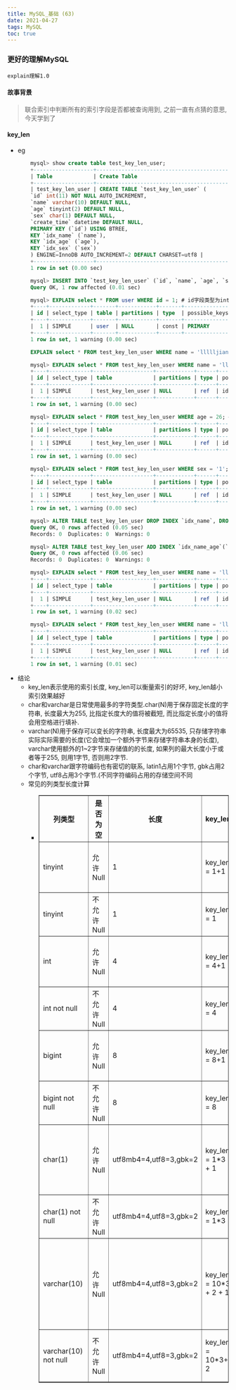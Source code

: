 ```yaml
---
title: MySQL_基础 (63)
date: 2021-04-27
tags: MySQL
toc: true
---
```


### 更好的理解MySQL
    explain理解1.0

<!-- more -->

#### 故事背景
> 联合索引中判断所有的索引字段是否都被查询用到, 之前一直有点猜的意思, 今天学到了

#### key_len
- eg
    ```sql
        mysql> show create table test_key_len_user;
        +-------------------+----------------------------------------------------------------------------------------------------------------------------------------------------------------------------------------------------------------------------------------------------------------------------------------------------------------------------------------------------------------------------------------+
        | Table             | Create Table                                                                                                                                                                                                                                                                                                                                                                           |
        +-------------------+----------------------------------------------------------------------------------------------------------------------------------------------------------------------------------------------------------------------------------------------------------------------------------------------------------------------------------------------------------------------------------------+
        | test_key_len_user | CREATE TABLE `test_key_len_user` (
        `id` int(11) NOT NULL AUTO_INCREMENT,
        `name` varchar(10) DEFAULT NULL,
        `age` tinyint(2) DEFAULT NULL,
        `sex` char(1) DEFAULT NULL,
        `create_time` datetime DEFAULT NULL,
        PRIMARY KEY (`id`) USING BTREE,
        KEY `idx_name` (`name`),
        KEY `idx_age` (`age`),
        KEY `idx_sex` (`sex`)
        ) ENGINE=InnoDB AUTO_INCREMENT=2 DEFAULT CHARSET=utf8 |
        +-------------------+----------------------------------------------------------------------------------------------------------------------------------------------------------------------------------------------------------------------------------------------------------------------------------------------------------------------------------------------------------------------------------------+
        1 row in set (0.00 sec)

        mysql> INSERT INTO `test_key_len_user` (`id`, `name`, `age`, `sex`, `create_time`) VALUES (1, 'llllljian', '26', '1', NULL);
        Query OK, 1 row affected (0.01 sec)

        mysql> EXPLAIN select * FROM user WHERE id = 1; # id字段类型为int, 长度为4, id为主键, 不允许Null , key_len = 4
        +----+-------------+-------+------------+-------+---------------+---------+---------+-------+------+----------+-------+
        | id | select_type | table | partitions | type  | possible_keys | key     | key_len | ref   | rows | filtered | Extra |
        +----+-------------+-------+------------+-------+---------------+---------+---------+-------+------+----------+-------+
        |  1 | SIMPLE      | user  | NULL       | const | PRIMARY       | PRIMARY | 4       | const |    1 |   100.00 | NULL  |
        +----+-------------+-------+------------+-------+---------------+---------+---------+-------+------+----------+-------+
        1 row in set, 1 warning (0.00 sec)

        EXPLAIN select * FROM test_key_len_user WHERE name = 'llllljian'; 

        mysql> EXPLAIN select * FROM test_key_len_user WHERE name = 'llllljian'; # name的字段类型是varchar(10), 允许Null, 字符编码是utf8, 一个字符占用3个字节, varchar为动态类型, key长度加2, key_len = 10 * 3 + 2 + 1 = 33
        +----+-------------+-------------------+------------+------+---------------+----------+---------+-------+------+----------+-------+
        | id | select_type | table             | partitions | type | possible_keys | key      | key_len | ref   | rows | filtered | Extra |
        +----+-------------+-------------------+------------+------+---------------+----------+---------+-------+------+----------+-------+
        |  1 | SIMPLE      | test_key_len_user | NULL       | ref  | idx_name      | idx_name | 33      | const |    1 |   100.00 | NULL  |
        +----+-------------+-------------------+------------+------+---------------+----------+---------+-------+------+----------+-------+
        1 row in set, 1 warning (0.00 sec)

        mysql> EXPLAIN select * FROM test_key_len_user WHERE age = 26; # age的字段类型是tinyint, 允许NULL, key_len = 1 + 1 = 2
        +----+-------------+-------------------+------------+------+---------------+---------+---------+-------+------+----------+-------+
        | id | select_type | table             | partitions | type | possible_keys | key     | key_len | ref   | rows | filtered | Extra |
        +----+-------------+-------------------+------------+------+---------------+---------+---------+-------+------+----------+-------+
        |  1 | SIMPLE      | test_key_len_user | NULL       | ref  | idx_age       | idx_age | 2       | const |    1 |   100.00 | NULL  |
        +----+-------------+-------------------+------------+------+---------------+---------+---------+-------+------+----------+-------+
        1 row in set, 1 warning (0.00 sec)

        mysql> EXPLAIN select * FROM test_key_len_user WHERE sex = '1'; # sex的字段类型是char(1), 允许NULL, 字符编码是utf8, 一个字符占用3个字节, key_len = 3 + 1 = 4
        +----+-------------+-------------------+------------+------+---------------+---------+---------+-------+------+----------+-------+
        | id | select_type | table             | partitions | type | possible_keys | key     | key_len | ref   | rows | filtered | Extra |
        +----+-------------+-------------------+------------+------+---------------+---------+---------+-------+------+----------+-------+
        |  1 | SIMPLE      | test_key_len_user | NULL       | ref  | idx_sex       | idx_sex | 4       | const |    1 |   100.00 | NULL  |
        +----+-------------+-------------------+------------+------+---------------+---------+---------+-------+------+----------+-------+
        1 row in set, 1 warning (0.00 sec)

        mysql> ALTER TABLE test_key_len_user DROP INDEX `idx_name`, DROP INDEX `idx_age`, DROP INDEX `idx_sex`;
        Query OK, 0 rows affected (0.05 sec)
        Records: 0  Duplicates: 0  Warnings: 0

        mysql> ALTER TABLE test_key_len_user ADD INDEX `idx_name_age`(`name`, `age`);
        Query OK, 0 rows affected (0.06 sec)
        Records: 0  Duplicates: 0  Warnings: 0

        mysql> EXPLAIN select * FROM test_key_len_user WHERE name = 'llllljian'; # 只用到了联合索引中的name key_len = 10 * 3 + 2 + 1 = 33
        +----+-------------+-------------------+------------+------+---------------+--------------+---------+-------+------+----------+-------+
        | id | select_type | table             | partitions | type | possible_keys | key          | key_len | ref   | rows | filtered | Extra |
        +----+-------------+-------------------+------------+------+---------------+--------------+---------+-------+------+----------+-------+
        |  1 | SIMPLE      | test_key_len_user | NULL       | ref  | idx_name_age  | idx_name_age | 33      | const |    1 |   100.00 | NULL  |
        +----+-------------+-------------------+------------+------+---------------+--------------+---------+-------+------+----------+-------+
        1 row in set, 1 warning (0.02 sec)

        mysql> EXPLAIN select * FROM test_key_len_user WHERE name = 'llllljian' and age = 26; # 都用到了, name + age = key_len = (33) + (2) = 35
        +----+-------------+-------------------+------------+------+---------------+--------------+---------+-------------+------+----------+-------+
        | id | select_type | table             | partitions | type | possible_keys | key          | key_len | ref         | rows | filtered | Extra |
        +----+-------------+-------------------+------------+------+---------------+--------------+---------+-------------+------+----------+-------+
        |  1 | SIMPLE      | test_key_len_user | NULL       | ref  | idx_name_age  | idx_name_age | 35      | const,const |    1 |   100.00 | NULL  |
        +----+-------------+-------------------+------------+------+---------------+--------------+---------+-------------+------+----------+-------+
        1 row in set, 1 warning (0.01 sec)
    ```
- 结论
    * key_len表示使用的索引长度, key_len可以衡量索引的好坏, key_len越小 索引效果越好
    * char和varchar是日常使用最多的字符类型.char(N)用于保存固定长度的字符串, 长度最大为255, 比指定长度大的值将被截短, 而比指定长度小的值将会用空格进行填补.
    * varchar(N)用于保存可以变长的字符串, 长度最大为65535, 只存储字符串实际实际需要的长度(它会增加一个额外字节来存储字符串本身的长度), varchar使用额外的1~2字节来存储值的的长度, 如果列的最大长度小于或者等于255, 则用1字节, 否则用2字节.
    * char和varchar跟字符编码也有密切的联系, latin1占用1个字节, gbk占用2个字节, utf8占用3个字节.(不同字符编码占用的存储空间不同
    * 常见的列类型长度计算
        * <table border="1" cellpadding="1" cellspacing="1"><tbody><tr><th>列类型</th><th>是否为空</th><th>长度</th><th>key_len</th><th>备注</th></tr><tr><td>tinyint</td><td>允许Null</td><td>1</td><td>key_len = 1+1</td><td>允许NULL, key_len长度加1</td></tr><tr><td>tinyint</td><td>不允许Null</td><td>1</td><td>key_len = 1</td><td>不允许NULL</td></tr><tr><td>int</td><td>允许Null</td><td>4</td><td>key_len = 4+1</td><td>允许NULL, key_len长度加1</td></tr><tr><td>int not null</td><td>不允许Null</td><td>4</td><td>key_len = 4</td><td>不允许NULL</td></tr><tr><td>bigint</td><td>允许Null</td><td>8</td><td>key_len = 8+1</td><td>允许NULL, key_len长度加1</td></tr><tr><td>bigint not null</td><td>不允许Null</td><td>8</td><td>key_len = 8</td><td>不允许NULL</td></tr><tr><td>char(1)</td><td>允许Null</td><td>utf8mb4=4,utf8=3,gbk=2</td><td>key_len = 1*3 + 1</td><td>允许NULL, 字符集utf8, key_len长度加1</td></tr><tr><td>char(1) not null</td><td>不允许Null</td><td>utf8mb4=4,utf8=3,gbk=2</td><td>key_len = 1*3</td><td>不允许NULL, 字符集utf8</td></tr><tr><td>varchar(10)&nbsp;</td><td>允许Null</td><td>utf8mb4=4,utf8=3,gbk=2</td><td>key_len = 10*3 + 2 + 1</td><td>动态列类型, key_len长度加2, 允许NULL, key_len长度加1</td></tr><tr><td>varchar(10) not null</td><td>不允许Null</td><td>utf8mb4=4,utf8=3,gbk=2</td><td>key_len = 10*3+ 2</td><td>动态列类型, key_len长度加2</td></tr></tbody></table>


